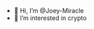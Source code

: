 - 👋 Hi, I’m @Joey-Miracle
- 👀 I’m interested in crypto


<!---
Joey-Miracle/Joey-Miracle is a ✨ special ✨ repository because its `README.md` (this file) appears on your GitHub profile.
You can click the Preview link to take a look at your changes.
--->
